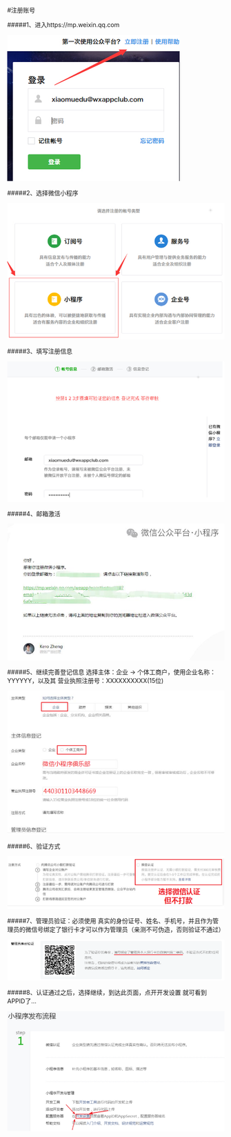 #注册账号

#####1、进入https://mp.weixin.qq.com

![](/assets/wechat-register-1.png)


#####2、选择微信小程序

![](/assets/wechat-register-2.png)


#####3、填写注册信息

![](/assets/wechat-register-3.png)

#####4、邮箱激活

![](/assets/wechat-register-4.png)

#####5、继续完善登记信息 选择主体：企业 -> 个体工商户，使用企业名称：YYYYYY，以及其 营业执照注册号：XXXXXXXXXX(15位)

![](/assets/wechat-register-5.png)

#####6、验证方式

![](/assets/wechat-register-6.png)

#####7、管理员验证：必须使用 真实的身份证号、姓名、手机号，并且作为管理员的微信号绑定了银行卡才可以作为管理员（亲测不可伪造，否则验证不通过）

![](/assets/wechat-register-7.png)

#####8、认证通过之后，选择继续，到达此页面，点开开发设置 就可看到 APPID了…

![](/assets/wechat-register-8.png)
